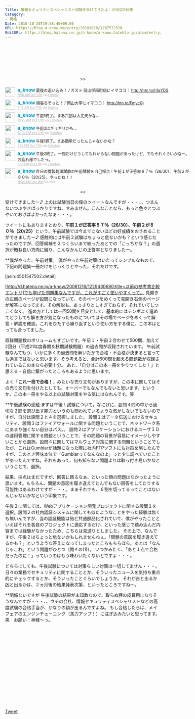 ```yaml
---
Title: 情報セキュリティスペシャリスト試験を受けてきたよ！＠H22年秋季
Category:
- 資格
Date: 2010-10-20T19:58:40+09:00
URL: https://blog.a-know.me/entry/20101020/1287572320
EditURL: https://blog.hatena.ne.jp/a-know/a-know.hateblo.jp/atom/entry/12921228815727979795
---
```


<script async src="//pagead2.googlesyndication.com/pagead/js/adsbygoogle.js"></script>
<!-- article-top -->
<ins class="adsbygoogle"
     style="display:inline-block;width:728px;height:90px"
     data-ad-client="ca-pub-3463034538369189"
     data-ad-slot="8367620130"></ins>
<script>
(adsbygoogle = window.adsbygoogle || []).push({});
</script>


<div align=center>
>>
<ol id="div_table_01" class="matome row2" style="width:600px;text-align:left;border-bottom:1px solid #f5f5f5;list-style-type: none; padding-left: 0px;">
<li class="matome-tweet" style="border-top:1px solid #f5f5f5;min-height:34px;padding:3px 0px;clear:both;">
<div class="matome-icon" style="float:left;margin-right:8px;">
<a href="http://twitter.com/a_know"><img src="http://usericons.relucks.org/twitter/a_know" height="32" width="32" style="vertical-align:text-top;border-style:none;"></a>
</div>
<span class="matome-status-body" style="display:block;width:560px;overflow:hidden;margin-left:40px;">
<div class="matome-status-content" style="font-size:0.9em;"><div class="entry-content">
<strong><a href="http://twitter.com/a_know" class="screen-name" style="font-size:1.2em;color:#0099cc;text-decoration: none;">a_know</a></strong> 最後の追い込み！ / ガスト  岡山学南町店にイマココ！ <a href="http://htn.to/h1qYDS" target="_blank">http://htn.to/h1qYDS</a>
</div></div>
<div class="matome-status-data" style="font-size:x-small;">
<div class="matome-published timestamp" style="line-height:120%;">
<a class="matome-entry-date" href="http://twitter.com/a_know/status/27582332440" style="color:#a9a9a9;">7:58 AM Oct 17th</a> <span class="matome-source" style="color:#a9a9a9;">via <a href="http://www.hatena.ne.jp/guide/twitter" style="color:#a9a9a9;" rel="nofollow">Hatena</a></span>
</div></div></span></li>
<li class="matome-tweet" style="border-top:1px solid #f5f5f5;min-height:34px;padding:3px 0px;clear:both;">
<div class="matome-icon" style="float:left;margin-right:8px;">
<a href="http://twitter.com/a_know"><img src="http://usericons.relucks.org/twitter/a_know" height="32" width="32" style="vertical-align:text-top;border-style:none;"></a>
</div>
<span class="matome-status-body" style="display:block;width:560px;overflow:hidden;margin-left:40px;">
<div class="matome-status-content" style="font-size:0.9em;"><div class="entry-content">
<strong><a href="http://twitter.com/a_know" class="screen-name" style="font-size:1.2em;color:#0099cc;text-decoration: none;">a_know</a></strong> 頑張るぞっと！ / 岡山大学にイマココ！ <a href="http://htn.to/FmycGj" target="_blank">http://htn.to/FmycGj</a>
</div></div>
<div class="matome-status-data" style="font-size:x-small;">
<div class="matome-published timestamp" style="line-height:120%;">
<a class="matome-entry-date" href="http://twitter.com/a_know/status/27587460514" style="color:#a9a9a9;">9:12 AM Oct 17th</a> <span class="matome-source" style="color:#a9a9a9;">via <a href="http://www.hatena.ne.jp/guide/twitter" style="color:#a9a9a9;" rel="nofollow">Hatena</a></span>
</div></div></span></li>
<li class="matome-tweet" style="border-top:1px solid #f5f5f5;min-height:34px;padding:3px 0px;clear:both;">
<div class="matome-icon" style="float:left;margin-right:8px;">
<a href="http://twitter.com/a_know"><img src="http://usericons.relucks.org/twitter/a_know" height="32" width="32" style="vertical-align:text-top;border-style:none;"></a>
</div>
<span class="matome-status-body" style="display:block;width:560px;overflow:hidden;margin-left:40px;">
<div class="matome-status-content" style="font-size:0.9em;"><div class="entry-content">
<strong><a href="http://twitter.com/a_know" class="screen-name" style="font-size:1.2em;color:#0099cc;text-decoration: none;">a_know</a></strong> 午前1終了。まあ六割は大丈夫かな…
</div></div>
<div class="matome-status-data" style="font-size:x-small;">
<div class="matome-published timestamp" style="line-height:120%;">
<a class="matome-entry-date" href="http://twitter.com/a_know/status/27592784787" style="color:#a9a9a9;">10:25 AM Oct 17th</a> <span class="matome-source" style="color:#a9a9a9;">via <a href="http://www.echofon.com/" style="color:#a9a9a9;" rel="nofollow">Echofon</a></span>
</div></div></span></li>
<li class="matome-tweet" style="border-top:1px solid #f5f5f5;min-height:34px;padding:3px 0px;clear:both;">
<div class="matome-icon" style="float:left;margin-right:8px;">
<a href="http://twitter.com/a_know"><img src="http://usericons.relucks.org/twitter/a_know" height="32" width="32" style="vertical-align:text-top;border-style:none;"></a>
</div>
<span class="matome-status-body" style="display:block;width:560px;overflow:hidden;margin-left:40px;">
<div class="matome-status-content" style="font-size:0.9em;"><div class="entry-content">
<strong><a href="http://twitter.com/a_know" class="screen-name" style="font-size:1.2em;color:#0099cc;text-decoration: none;">a_know</a></strong> 午前2はギリギリかも…
</div></div>
<div class="matome-status-data" style="font-size:x-small;">
<div class="matome-published timestamp" style="line-height:120%;">
<a class="matome-entry-date" href="http://twitter.com/a_know/status/27600732058" style="color:#a9a9a9;">12:09 PM Oct 17th</a> <span class="matome-source" style="color:#a9a9a9;">via <a href="http://www.echofon.com/" style="color:#a9a9a9;" rel="nofollow">Echofon</a></span>
</div></div></span></li>
<li class="matome-tweet" style="border-top:1px solid #f5f5f5;min-height:34px;padding:3px 0px;clear:both;">
<div class="matome-icon" style="float:left;margin-right:8px;">
<a href="http://twitter.com/a_know"><img src="http://usericons.relucks.org/twitter/a_know" height="32" width="32" style="vertical-align:text-top;border-style:none;"></a>
</div>
<span class="matome-status-body" style="display:block;width:560px;overflow:hidden;margin-left:40px;">
<div class="matome-status-content" style="font-size:0.9em;"><div class="entry-content">
<strong><a href="http://twitter.com/a_know" class="screen-name" style="font-size:1.2em;color:#0099cc;text-decoration: none;">a_know</a></strong> 午後1終了。まあ簡単だったんじゃないかな？
</div></div>
<div class="matome-status-data" style="font-size:x-small;">
<div class="matome-published timestamp" style="line-height:120%;">
<a class="matome-entry-date" href="http://twitter.com/a_know/status/27608134296" style="color:#a9a9a9;">1:52 PM Oct 17th</a> <span class="matome-source" style="color:#a9a9a9;">via <a href="http://www.echofon.com/" style="color:#a9a9a9;" rel="nofollow">Echofon</a></span>
</div></div></span></li>
<li class="matome-tweet" style="border-top:1px solid #f5f5f5;min-height:34px;padding:3px 0px;clear:both;">
<div class="matome-icon" style="float:left;margin-right:8px;">
<a href="http://twitter.com/a_know"><img src="http://usericons.relucks.org/twitter/a_know" height="32" width="32" style="vertical-align:text-top;border-style:none;"></a>
</div>
<span class="matome-status-body" style="display:block;width:560px;overflow:hidden;margin-left:40px;">
<div class="matome-status-content" style="font-size:0.9em;"><div class="entry-content">
<strong><a href="http://twitter.com/a_know" class="screen-name" style="font-size:1.2em;color:#0099cc;text-decoration: none;">a_know</a></strong> 午後2終了。一問だけどうしてもわからない問題があったけど、でもそれぐらいかなー。お疲れ様でしたっ。
</div></div>
<div class="matome-status-data" style="font-size:x-small;">
<div class="matome-published timestamp" style="line-height:120%;">
<a class="matome-entry-date" href="http://twitter.com/a_know/status/27615084195" style="color:#a9a9a9;">3:51 PM Oct 17th</a> <span class="matome-source" style="color:#a9a9a9;">via <a href="http://www.echofon.com/" style="color:#a9a9a9;" rel="nofollow">Echofon</a></span>
</div></div></span></li>
<li class="matome-tweet" style="border-top:1px solid #f5f5f5;min-height:34px;padding:3px 0px;clear:both;">
<div class="matome-icon" style="float:left;margin-right:8px;">
<a href="http://twitter.com/a_know"><img src="http://usericons.relucks.org/twitter/a_know" height="32" width="32" style="vertical-align:text-top;border-style:none;"></a>
</div>
<span class="matome-status-body" style="display:block;width:560px;overflow:hidden;margin-left:40px;">
<div class="matome-status-content" style="font-size:0.9em;"><div class="entry-content">
<strong><a href="http://twitter.com/a_know" class="screen-name" style="font-size:1.2em;color:#0099cc;text-decoration: none;">a_know</a></strong> 昨日の情報処理試験の午前試験を自己採点！午前１が正答率８７％（26/30）、午前２が８０％（20/25）。やったね！！
</div></div>
<div class="matome-status-data" style="font-size:x-small;">
<div class="matome-published timestamp" style="line-height:120%;">
<a class="matome-entry-date" href="http://twitter.com/a_know/status/27697056098" style="color:#a9a9a9;">11:34 AM Oct 18th</a> <span class="matome-source" style="color:#a9a9a9;">via web</span>
</div></div></span></li>
</ol>
<<
</div>

受けてきましたー♪
上のは試験当日の僕のツイートなんですが・・・、、つまんないつぶやきばっかりですね、すみません。こんなことなら、もっと色々とつぶやいておけばよかったなぁ・・・。

ツイートにもありますとおり、<span style="font-weight:bold;">午前１が正答率８７％（26/30）、午前２が８０％（20/25）</span>という、午前試験では今までにないほどの好成績をおさめることができましたー♪
感触的には午前２試験はちょっと危ないかも？という感じだったのですが、回答候補を２つくらいまで絞ったあとでの「こっちかな？」の選択が概ね良い方向に偏り、こんなかんじの正答率となりましたー。


**僕がやった、午前対策。
僕がやった午前対策はいたってシンプルなもので、下記の問題集一冊だけをじっくりとやった、それだけです。



[asin:4501547502:detail]



[http://d.hatena.ne.jp/a-know/20081216/1229430680:title=以前の参考書比較エントリ]でも挙げた問題集なんですが、これがすごく使いやすくって。
見開きの左側のページが設問になっていて、そのページをめくって見開き右側のページが解答になってます。その解説も、あっさりとしすぎておらず、それでいてしつこくなく。
進め方としては一回50問を目安として、基本的にはテンポよく進めてどうしても解き方が気になったものについてはその場でページをめくって解答・解説を確認。これをひたすら繰り返すという使い方をする僕に、この本はとっても合ってました。

収録問題数のボリュームもすごいです。午前１・午前２合わせて500問、加えて2回分（平成21年度春期＆秋期試験問題）の過去問が収録されています。
午前試験なんてもう、いかに多くの過去問を解いたかで合格・不合格が決まると言っても過言ではないと思います。そう考えると、合計600問を超える問題数が収録されているこの本なら必要十分。
あと、「自分はこの本一冊をやりつくした！」と思える・自信に繋がったところもあるように思います。

よく「<span style="font-weight:bold;">これ一冊で合格！</span>」みたいな売り文句がありますが、この本に関してはその売り文句を付けたとしても、オーバーでもなんでもないと思います。というか、この本一冊をやる以上の試験対策をやる気にはなれんです。笑


**午後試験の感触
まずは午後１試験について。なにげに、設問４問の中から適切な２問を選び出す能力というのも問われているような気がしないでもないのですが、自分は設問２と４を選択しました。
設問１はデータ伝送におけるセキュリティ、設問３はファイアウォールに関する問題ということで、ネットワーク系にあまり強くない自分はパス。。
設問２はアプリケーションにおけるユーザＩＤの運用管理に関する問題ということで、その問題の背景が容易にイメージしやすいことから選択。設問４に関してはマルウェア対策に関する問題ということでしたが、これはGumblarが話題になった際に社内FTPソフトにも対策を施したんですが、このとき興味本位で「Gumblarってなんなのよ」っと少し調べていたことがあったんですね。それもあって、何も知らない問題よりは取っ付き易いかなということで、選択。

結果、採点はまだですが、回答に困るなぁ、といった類の問題はなかったように思います。もちろん、問題の意図を履き違えてとんでもない回答をしてたりする可能性はあるわけですが・・・。まぁそれでも、６割を切ってるってことはないんじゃないかなという印象です。


午後２に関しては、Webアプリケーション開発プロジェクトに関する設問１を選択。設問２の社内認証システムに関しても似たようなことをやった経験は無くも無いんですが、当の認証機能は殆ど共通部品化されていて、僕がやったことといえばそれを各自のプロジェクトに適応するだけ、といった感じで踏み込んだ内容までは経験がなかったため、こちらは見送りとしました。
その上で、なんですが、午後２はちょっと危ないかもしれませんねぇ。「問題の意図を履き違えてるかも？」というような答えになってしまったところもちらほら、あとは「なんじゃこれ」という問題がひとつ（問４の(1)）。
いつかみたく、「あと１点で合格だったのに！」っていうのはもう味わいたくないとですよ・・・。


どちらにしても、午後試験については対策らしい対策は一切してません・・・。日々の業務でセキュリティに関することとか、そういったニュースを気持ち重点的にチェックするとか、そういったことぐらいでしょうか。
それが吉と出るか凶と出るかは、２ヵ月後の結果発表次第、といったところですね〜。


**関係ないですが
午後試験の結果が未知数なので、取らぬ狸の皮算用になりそうなんですが・・・、、ウチの会社、情報セキュリティスペシャリストなどの高度試験の合格手当が、かなりの額が出るんですよね。
もし合格したらば、メイフェアのエンジンチューニング（馬力アップ！）に注ぎ込みたいと思ってます。笑　お願い！神様〜っ。


<script async src="//pagead2.googlesyndication.com/pagead/js/adsbygoogle.js"></script>
<!-- article-bottom2 -->
<ins class="adsbygoogle"
     style="display:inline-block;width:300px;height:250px"
     data-ad-client="ca-pub-3463034538369189"
     data-ad-slot="5274552934"></ins>
<script>
(adsbygoogle = window.adsbygoogle || []).push({});
</script>


<a href="http://twitter.com/share" class="twitter-share-button" data-count="horizontal" data-via="a_know" data-related="CDiT_info" data-lang="ja">Tweet</a><script type="text/javascript" src="http://platform.twitter.com/widgets.js"></script>
